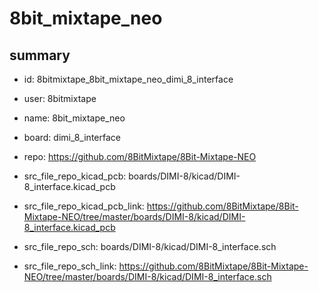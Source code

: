 # 8bit_mixtape_neo
 
## summary 
* id: 8bitmixtape_8bit_mixtape_neo_dimi_8_interface
* user: 8bitmixtape
* name: 8bit_mixtape_neo
* board: dimi_8_interface
* repo: https://github.com/8BitMixtape/8Bit-Mixtape-NEO
* src_file_repo_kicad_pcb: boards/DIMI-8/kicad/DIMI-8_interface.kicad_pcb
* src_file_repo_kicad_pcb_link: https://github.com/8BitMixtape/8Bit-Mixtape-NEO/tree/master/boards/DIMI-8/kicad/DIMI-8_interface.kicad_pcb


* src_file_repo_sch: boards/DIMI-8/kicad/DIMI-8_interface.sch
* src_file_repo_sch_link: https://github.com/8BitMixtape/8Bit-Mixtape-NEO/tree/master/boards/DIMI-8/kicad/DIMI-8_interface.sch




